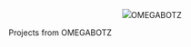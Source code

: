 <p align="center">
<img src= https://user-images.githubusercontent.com/104990997/201174288-02c64d1b-605c-49c1-ae9b-337926eafd52.png

# OMEGABOTZ
Projects from OMEGABOTZ
